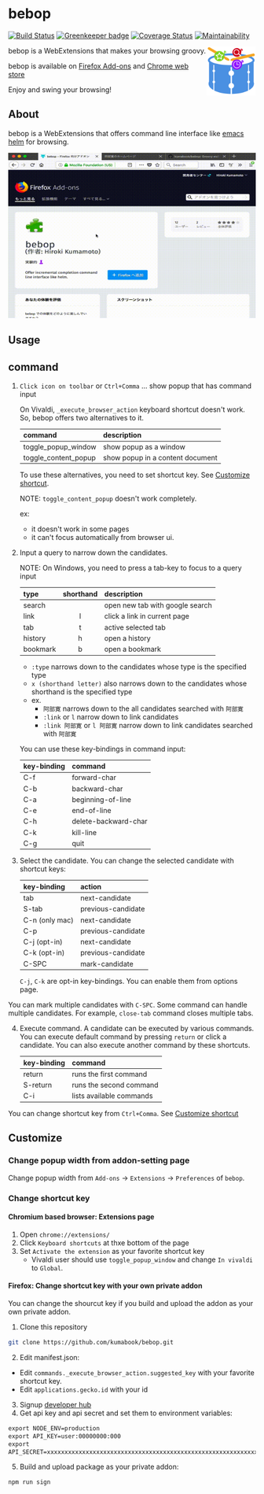 bebop
=====

[![Build Status](https://travis-ci.org/kumabook/bebop.svg?branch=master)](https://travis-ci.org/kumabook/bebop)
[![Greenkeeper badge](https://badges.greenkeeper.io/kumabook/bebop.svg)](https://greenkeeper.io/)
[![Coverage Status](https://coveralls.io/repos/github/kumabook/bebop/badge.svg?branch=master)](https://coveralls.io/github/kumabook/bebop?branch=master)
[![Maintainability](https://api.codeclimate.com/v1/badges/739ecb729336efef52b8/maintainability)](https://codeclimate.com/github/kumabook/bebop/maintainability)

<img height="100" src="bebop.png" align="right">

bebop is a WebExtensions that makes your browsing groovy.

bebop is available on [Firefox Add-ons][] and [Chrome web store][]

Enjoy and swing your browsing!

About
-----


bebop is a WebExtensions that offers command line interface like
[emacs helm](https://github.com/emacs-helm/helm) for browsing.


![Demo](./demo.gif)

Usage
-----

## command

1. `Click icon on toolbar` or `Ctrl+Comma` ... show popup that has command input

    On Vivaldi, `_execute_browser_action` keyboard shortcut doesn't work.
    So, bebop offers two alternatives to it.

    | command              | description                      |
    |:---------------------|:-------------------------------- |
    | toggle_popup_window  | show popup as a window           |
    | toggle_content_popup | show popup in a content document |

    To use these alternatives, you need to set shortcut key.
    See [Customize shortcut](#change-shortcut-key).

    NOTE: `toggle_content_popup` doesn't work completely.

    ex:

    - it doesn't work in some pages
    - it can't focus automatically from browser ui.

2. Input a query to narrow down the candidates.

    NOTE: On Windows, you need to press a tab-key to focus to a query input

    | type        | shorthand | description                     |
    |:------------|:---------:|:------------------------------- |
    | search      |           | open new tab with google search |
    | link        | l         | click a link in current page    |
    | tab         | t         | active selected tab             |
    | history     | h         | open a history                  |
    | bookmark    | b         | open a bookmark                 |

    - `:type` narrows down to the candidates whose type is the specified type
    - `x (shorthand letter)` also narrows down to the candidates whose shorthand is the specified type
    - ex.
      - `阿部寛` narrows down to the all candidates searched with `阿部寛`
      - `:link` or `l` narrow down to link candidates
      - `:link 阿部寛` or `l 阿部寛` narrow down to link candidates searched with `阿部寛`

    You can use these key-bindings in command input:

    | key-binding | command              |
    |:------------|:-------------------- |
    | C-f         | forward-char         |
    | C-b         | backward-char        |
    | C-a         | beginning-of-line    |
    | C-e         | end-of-line          |
    | C-h         | delete-backward-char |
    | C-k         | kill-line            |
    | C-g         | quit                 |


3. Select the candidate. You can change the selected candidate with shortcut keys:

    | key-binding    | action               |
    |:---------------|:-------------------- |
    | tab            | next-candidate       |
    | S-tab          | previous-candidate   |
    | C-n (only mac) | next-candidate       |
    | C-p            | previous-candidate   |
    | C-j (opt-in)   | next-candidate       |
    | C-k (opt-in)   | previous-candidate   |
    | C-SPC          | mark-candidate       |

    `C-j`, `C-k` are opt-in key-bindings. You can enable them from options page.


 You can mark multiple candidates with `C-SPC`.
 Some command can handle multiple candidates.
 For example, `close-tab` command closes multiple tabs.


4. Execute command. A candidate can be executed by various commands.
    You can execute default command by pressing `return` or click a candidate.
    You can also execute another command by these shortcuts.

    | key-binding | command                  |
    |:------------|:------------------------ |
    | return      | runs the first command   |
    | S-return    | runs the second command  |
    | C-i         | lists available commands |


You can change shortcut key from `Ctrl+Comma`.
See [Customize shortcut](#change-shortcut-key)

## Customize

### Change popup width from addon-setting page

Change popup width from `Add-ons` -> `Extensions` -> `Preferences` of `bebop`.


### Change shortcut key

#### Chromium based browser: Extensions page

1. Open `chrome://extensions/`
2. Click `Keyboard shortcuts` at thxe bottom of the page
3. Set `Activate the extension` as your favorite shortcut key
   - Vivaldi user should use `toggle_popup_window` and change `In vivaldi` to `Global`.

#### Firefox: Change shortcut key with your own private addon

You can change the shourcut key if you build and upload the addon as your own private addon.

1. Clone this repository

```sh
git clone https://github.com/kumabook/bebop.git

```

2. Edit manifest.json:

- Edit `commands._execute_browser_action.suggested_key`  with your favorite shortcut key.
- Edit `applications.gecko.id` with your id

3. Signup [developer hub](https://addons.mozilla.org/en-US/developers/addon/)
4. Get api key and api secret and set them to environment variables:

```
export NODE_ENV=production
export API_KEY=user:00000000:000
export API_SECRET=xxxxxxxxxxxxxxxxxxxxxxxxxxxxxxxxxxxxxxxxxxxxxxxxxxxxxxxxxxxxxxxx
```

5. Build and upload package as your private addon:

```
npm run sign
```

[Firefox Add-ons]:  https://addons.mozilla.org/ja/firefox/addon/bebop/
[Chrome web store]: https://chrome.google.com/webstore/detail/bebop/idiejicnogeolaeacihfjleoakggbdid
